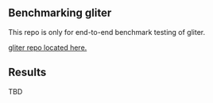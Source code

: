 ## Benchmarking gliter

This repo is only for end-to-end benchmark testing of gliter.

[gliter repo located here.](https://github.com/arrno/gliter)

## Results

TBD
